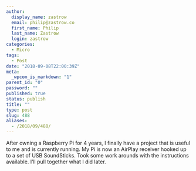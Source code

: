 ```yaml
---
author:
  display_name: zastrow
  email: philip@zastrow.co
  first_name: Philip
  last_name: Zastrow
  login: zastrow
categories:
  - Micro
tags:
  - Post
date: "2018-09-08T22:00:39Z"
meta:
  _wpcom_is_markdown: "1"
parent_id: "0"
password: ""
published: true
status: publish
title: ""
type: post
slug: 488
aliases:
  - /2018/09/488/
---
```

<p>After owning a Raspberry Pi for 4 years, I finally have a project that is useful to me and is currently running. My Pi is now an AirPlay receiver hooked up to a set of USB SoundSticks. Took some work arounds with the instructions available. I’ll pull together what I did later.</p>
